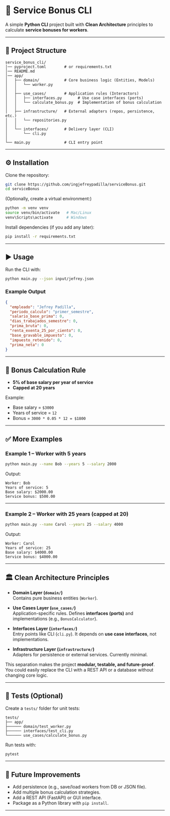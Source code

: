 # 🧮 Service Bonus CLI

A simple **Python CLI** project built with **Clean Architecture** principles to calculate **service bonuses for workers**.

---

## 📂 Project Structure

```
service_bonus_cli/
│── pyproject.toml        # or requirements.txt
│── README.md
│── app/
│   ├── domain/           # Core business logic (Entities, Models)
│   │   └── worker.py
│   │
│   ├── use_cases/        # Application rules (Interactors)
│   │   ├── interfaces.py       # Use case interfaces (ports)
│   │   └── calculate_bonus.py  # Implementation of bonus calculation
│   │
│   ├── infrastructure/   # External adapters (repos, persistence, etc.)
│   │   └── repositories.py
│   │
│   └── interfaces/       # Delivery layer (CLI)
│       └── cli.py
│
└── main.py               # CLI entry point
```

---

## ⚙️ Installation

Clone the repository:

```bash
git clone https://github.com/ingjefreypadilla/serviceBonus.git
cd serviceBonus
```

(Optionally, create a virtual environment:)

```bash
python -m venv venv
source venv/bin/activate   # Mac/Linux
venv\Scripts\activate      # Windows
```

Install dependencies (if you add any later):

```bash
pip install -r requirements.txt
```

---

## ▶️ Usage

Run the CLI with:

```bash
python main.py --json input/jefrey.json
```

### Example Output

```json
{
  "empleado": "Jefrey Padilla",
  "periodo_calculo": "primer_semestre",
  "salario_base_prima": 0,
  "dias_trabajados_semestre": 0,
  "prima_bruta": 0,
  "renta_exenta_25_por_ciento": 0,
  "base_gravable_impuesto": 0,
  "impuesto_retenido": 0,
  "prima_neta": 0
}
```

---

## 📖 Bonus Calculation Rule

- **5% of base salary per year of service**
- **Capped at 20 years**

Example:  
- Base salary = `$3000`  
- Years of service = `12`  
- Bonus = `3000 * 0.05 * 12 = $1800`

---

## ✅ More Examples

### Example 1 – Worker with 5 years
```bash
python main.py --name Bob --years 5 --salary 2000
```

Output:
```
Worker: Bob
Years of service: 5
Base salary: $2000.00
Service bonus: $500.00
```

---

### Example 2 – Worker with 25 years (capped at 20)
```bash
python main.py --name Carol --years 25 --salary 4000
```

Output:
```
Worker: Carol
Years of service: 25
Base salary: $4000.00
Service bonus: $4000.00
```

---

## 🏛 Clean Architecture Principles

- **Domain Layer (`domain/`)**  
  Contains pure business entities (`Worker`).

- **Use Cases Layer (`use_cases/`)**  
  Application-specific rules. Defines **interfaces (ports)** and implementations (e.g., `BonusCalculator`).

- **Interfaces Layer (`interfaces/`)**  
  Entry points like CLI (`cli.py`). It depends on **use case interfaces**, not implementations.

- **Infrastructure Layer (`infrastructure/`)**  
  Adapters for persistence or external services. Currently minimal.

This separation makes the project **modular, testable, and future-proof**.  
You could easily replace the CLI with a REST API or a database without changing core logic.

---

## 🧪 Tests (Optional)

Create a `tests/` folder for unit tests:

```
tests/
├── app/
├────── domain/test_worker.py
├────── interfaces/test_cli.py
└────── use_cases/calculate_bonus.py
```

Run tests with:

```bash
pytest
```

---

## 🚀 Future Improvements

- Add persistence (e.g., save/load workers from DB or JSON file).  
- Add multiple bonus calculation strategies.  
- Add a REST API (FastAPI) or GUI interface.  
- Package as a Python library with `pip install`.  

---
